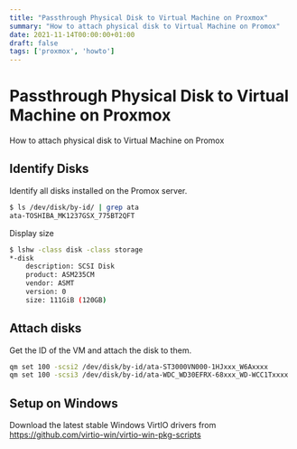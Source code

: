 ```yaml
---
title: "Passthrough Physical Disk to Virtual Machine on Proxmox"
summary: "How to attach physical disk to Virtual Machine on Promox"
date: 2021-11-14T00:00:00+01:00
draft: false
tags: ['proxmox', 'howto']
---
```


# Passthrough Physical Disk to Virtual Machine on Proxmox

How to attach physical disk to Virtual Machine on Promox

## Identify Disks

Identify all disks installed on the Promox server.

```bash
$ ls /dev/disk/by-id/ | grep ata
ata-TOSHIBA_MK1237GSX_775BT2QFT
```

Display size

```bash
$ lshw -class disk -class storage
*-disk
    description: SCSI Disk
    product: ASM235CM
    vendor: ASMT
    version: 0
    size: 111GiB (120GB)
```

## Attach disks

Get the ID of the VM and attach the disk to them.

```bash
qm set 100 -scsi2 /dev/disk/by-id/ata-ST3000VN000-1HJxxx_W6Axxxx
qm set 100 -scsi3 /dev/disk/by-id/ata-WDC_WD30EFRX-68xxx_WD-WCC1Txxxx
```

## Setup on Windows

Download the latest stable Windows VirtIO drivers from https://github.com/virtio-win/virtio-win-pkg-scripts